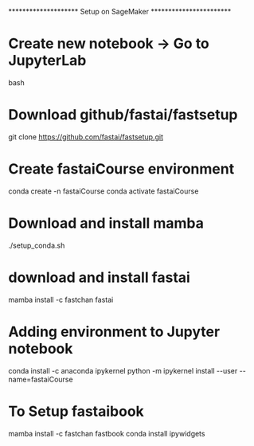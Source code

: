******************** Setup on SageMaker ***********************
# Create new notebook → Go to JupyterLab
bash
# Download github/fastai/fastsetup 
git clone https://github.com/fastai/fastsetup.git
# Create fastaiCourse environment
conda create -n fastaiCourse
conda activate fastaiCourse
# Download and install mamba 
./setup_conda.sh
# download and install fastai
mamba install -c fastchan fastai
# Adding environment to Jupyter notebook
conda install -c anaconda ipykernel
python -m ipykernel install --user --name=fastaiCourse

# To Setup fastaibook
mamba install -c fastchan fastbook
conda install ipywidgets

